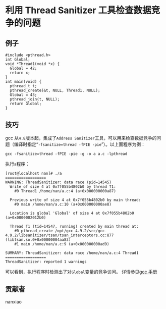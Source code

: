 # 利用 Thread Sanitizer 工具检查数据竞争的问题

## 例子

    #include <pthread.h>
    int Global;
    void *Thread1(void *x) {
      Global = 42;
      return x;
    }
    int main(void) {
      pthread_t t;
      pthread_create(&t, NULL, Thread1, NULL);
      Global = 43;
      pthread_join(t, NULL);
      return Global;
    }

## 技巧

gcc 从`4.8`版本起，集成了`Address Sanitizer`工具，可以用来检查数据竞争的问题（编译时指定“`-fsanitize=thread -fPIE -pie`”）。以上面程序为例：

    gcc -fsanitize=thread -fPIE -pie -g -o a a.c -lpthread

执行`a`程序：

    [root@localhost nan]# ./a
    ==================
    WARNING: ThreadSanitizer: data race (pid=14545)
      Write of size 4 at 0x7f055b4802b0 by thread T1:
    	#0 Thread1 /home/nan/a.c:4 (a+0x000000000a87)

      Previous write of size 4 at 0x7f055b4802b0 by main thread:
    	#0 main /home/nan/a.c:10 (a+0x000000000ae8)

      Location is global 'Global' of size 4 at 0x7f055b4802b0 (a+0x0000002012b0)

      Thread T1 (tid=14547, running) created by main thread at:
    	#0 pthread_create /opt/gcc-4.9.2/src/gcc-4.9.2/libsanitizer/tsan/tsan_interceptors.cc:877 (libtsan.so.0+0x00000004aa83)
    	#1 main /home/nan/a.c:9 (a+0x000000000ad9)

    SUMMARY: ThreadSanitizer: data race /home/nan/a.c:4 Thread1
    ==================
    ThreadSanitizer: reported 1 warnings

可以看到，执行程序时检测出了对`Global`变量的竞争访问。
详情参见[gcc 手册](https://gcc.gnu.org/onlinedocs/gcc-4.9.2/gcc/Debugging-Options.html#index-fsanitize_003dthread-595)

## 贡献者

nanxiao
